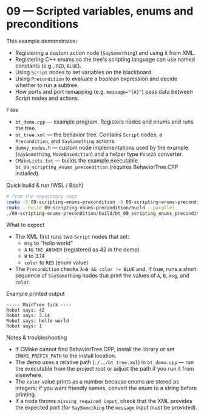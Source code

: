 # 09 — Scripted variables, enums and preconditions

This example demonstrates:

- Registering a custom action node (`SaySomething`) and using it from XML.
- Registering C++ enums so the tree's scripting language can use named constants (e.g., `RED`, `BLUE`).
- Using `Script` nodes to set variables on the blackboard.
- Using `Precondition` to evaluate a boolean expression and decide whether to run a subtree.
- How ports and port remapping (e.g. `message="{A}"`) pass data between Script nodes and actions.

Files

- `bt_demo.cpp` — example program. Registers nodes and enums and runs the tree.
- `bt_tree.xml` — the behavior tree. Contains `Script` nodes, a `Precondition`, and `SaySomething` actions.
- `dummy_nodes.h` — custom node implementations used by the example (`SaySomething`, `MoveBaseAction`) and a helper type `Pose2D` converter.
- `CMakeLists.txt` — builds the example executable `bt_09_scripting_enums_precondition` (requires BehaviorTree.CPP installed).

Quick build & run (WSL / Bash)

```bash
# from the repository root
cmake -S 09-scripting-enums-precondition -B 09-scripting-enums-precondition/build
cmake --build 09-scripting-enums-precondition/build --parallel
./09-scripting-enums-precondition/build/bt_09_scripting_enums_precondition
```

What to expect

- The XML first runs two `Script` nodes that set:
  - `msg` to "hello world"
  - `A` to `THE_ANSWER` (registered as 42 in the demo)
  - `B` to 3.14
  - `color` to `RED` (enum value)
- The `Precondition` checks `A>B && color != BLUE` and, if true, runs a short sequence of `SaySomething` nodes that print the values of `A`, `B`, `msg`, and `color`.

Example printed output

```text
----- MainTree tick ----
Robot says: 42
Robot says: 3.14
Robot says: hello world
Robot says: 1
```

Notes & troubleshooting

- If CMake cannot find BehaviorTree.CPP, install the library or set `CMAKE_PREFIX_PATH` to the install location.
- The demo uses a relative path (`./../bt_tree.xml`) in `bt_demo.cpp` — run the executable from the project root or adjust the path if you run it from elsewhere.
- The `color` value prints as a number because enums are stored as integers; if you want friendly names, convert the enum to a string before printing.
- If a node throws `missing required input`, check that the XML provides the expected port (for `SaySomething` the `message` input must be provided).
